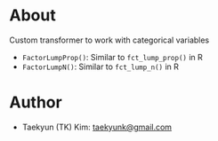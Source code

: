 
# About

Custom transformer to work with categorical variables

- `FactorLumpProp()`: Similar to `fct_lump_prop()` in R
- `FactorLumpN()`: Similar to `fct_lump_n()` in R
# Author

- Taekyun (TK) Kim: taekyunk@gmail.com

